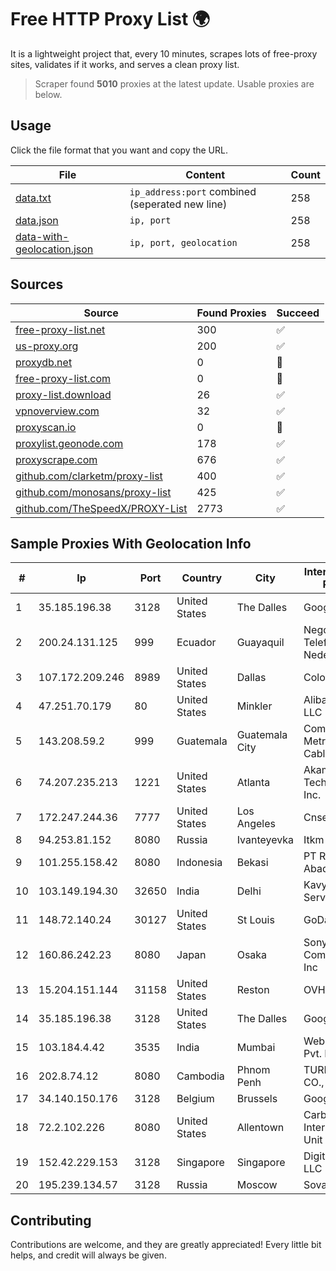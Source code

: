 
# Free HTTP Proxy List 🌍

It is a lightweight project that, every 10 minutes, scrapes lots of free-proxy sites, validates if it works, and serves a clean proxy list.


> Scraper found **5010** proxies at the latest update. Usable proxies are below.

## Usage

Click the file format that you want and copy the URL.


|File|Content|Count|
|----|-------|-----|
|[data.txt](https://raw.githubusercontent.com/themiralay/Proxy-List-World/master/data.txt)|`ip_address:port` combined (seperated new line)|258|
|[data.json](https://raw.githubusercontent.com/themiralay/Proxy-List-World/master/data.json)|`ip, port`|258|
|[data-with-geolocation.json](https://raw.githubusercontent.com/themiralay/Proxy-List-World/master/data-with-geolocation.json)|`ip, port, geolocation`|258|

## Sources

|Source|Found Proxies|Succeed|
|------|-------------|-------|
|[free-proxy-list.net](https://free-proxy-list.net)|300|✅|
|[us-proxy.org](https://www.us-proxy.org)|200|✅|
|[proxydb.net](http://proxydb.net)|0|🚫|
|[free-proxy-list.com](https://free-proxy-list.com/?page=&port=&type%5B%5D=http&type%5B%5D=https&up_time=0&search=Search)|0|🚫|
|[proxy-list.download](https://www.proxy-list.download/HTTP)|26|✅|
|[vpnoverview.com](https://vpnoverview.com/privacy/anonymous-browsing/free-proxy-servers)|32|✅|
|[proxyscan.io](https://www.proxyscan.io)|0|🚫|
|[proxylist.geonode.com](https://proxylist.geonode.com/api/proxy-list?limit=300&page=1&sort_by=lastChecked&sort_type=desc&protocols=http,https)|178|✅|
|[proxyscrape.com](https://api.proxyscrape.com/v2/?request=displayproxies&protocol=http&timeout=10000&country=all&ssl=all&anonymity=all)|676|✅|
|[github.com/clarketm/proxy-list](https://raw.githubusercontent.com/clarketm/proxy-list/master/proxy-list-raw.txt)|400|✅|
|[github.com/monosans/proxy-list](https://raw.githubusercontent.com/monosans/proxy-list/main/proxies/http.txt)|425|✅|
|[github.com/TheSpeedX/PROXY-List](https://raw.githubusercontent.com/TheSpeedX/PROXY-List/master/http.txt)|2773|✅|


## Sample Proxies With Geolocation Info

|#|Ip|Port|Country|City|Internet Service Provider|
|-|--|----|-------|----|-------------------------|
|1|35.185.196.38|3128|United States|The Dalles|Google LLC|
|2|200.24.131.125|999|Ecuador|Guayaquil|Negocios Y Telefonia Nedetel S.A|
|3|107.172.209.246|8989|United States|Dallas|ColoCrossing|
|4|47.251.70.179|80|United States|Minkler|Alibaba Cloud LLC|
|5|143.208.59.2|999|Guatemala|Guatemala City|Comunicaciones Metropolitanas Cablecolor|
|6|74.207.235.213|1221|United States|Atlanta|Akamai Technologies, Inc.|
|7|172.247.244.36|7777|United States|Los Angeles|Cnservers LLC|
|8|94.253.81.152|8080|Russia|Ivanteyevka|Itkm ISP|
|9|101.255.158.42|8080|Indonesia|Bekasi|PT Remala Abadi|
|10|103.149.194.30|32650|India|Delhi|Kavya Internet Services Pvt Ltd|
|11|148.72.140.24|30127|United States|St Louis|GoDaddy.com|
|12|160.86.242.23|8080|Japan|Osaka|Sony Network Communications Inc|
|13|15.204.151.144|31158|United States|Reston|OVH SAS|
|14|35.185.196.38|3128|United States|The Dalles|Google LLC|
|15|103.184.4.42|3535|India|Mumbai|Web Werks India Pvt. Ltd.|
|16|202.8.74.12|8080|Cambodia|Phnom Penh|TURBOTECH CO., LTD.|
|17|34.140.150.176|3128|Belgium|Brussels|Google LLC|
|18|72.2.102.226|8080|United States|Allentown|Carbon Lehigh Intermediate Unit 21|
|19|152.42.229.153|3128|Singapore|Singapore|DigitalOcean, LLC|
|20|195.239.134.57|3128|Russia|Moscow|Sovam Teleport|



## Contributing

Contributions are welcome, and they are greatly appreciated! Every
little bit helps, and credit will always be given.

